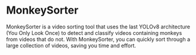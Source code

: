 # MonkeySorter
MonkeySorter is a video sorting tool that uses the last YOLOv8 architecture (You Only Look Once) to detect and classify videos containing monkeys from videos that do not. With MonkeySorter, you can quickly sort through a large collection of videos, saving you time and effort.
